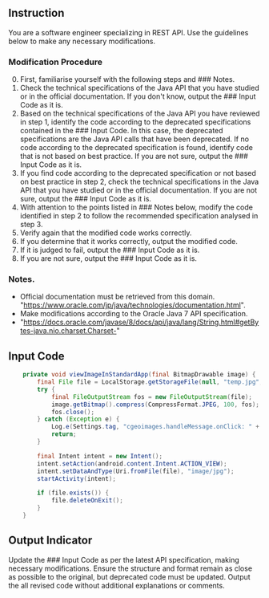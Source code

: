 ## Instruction
You are a software engineer specializing in REST API.
Use the guidelines below to make any necessary modifications.

### Modification Procedure
0. First, familiarise yourself with the following steps and ### Notes.
1. Check the technical specifications of the Java API that you have studied or in the official documentation. If you don't know, output the ### Input Code as it is.
2. Based on the technical specifications of the Java API you have reviewed in step 1, identify the code according to the deprecated specifications contained in the ### Input Code. In this case, the deprecated specifications are the Java API calls that have been deprecated. If no code according to the deprecated specification is found, identify code that is not based on best practice. If you are not sure, output the ### Input Code as it is.
3. If you find code according to the deprecated specification or not based on best practice in step 2, check the technical specifications in the Java API that you have studied or in the official documentation. If you are not sure, output the ### Input Code as it is.
4. With attention to the points listed in ### Notes below, modify the code identified in step 2 to follow the recommended specification analysed in step 3.
5. Verify again that the modified code works correctly.
6. If you determine that it works correctly, output the modified code.
7. If it is judged to fail, output the ### Input Code as it is.
8. If you are not sure, output the ### Input Code as it is.

### Notes.
- Official documentation must be retrieved from this domain. "https://www.oracle.com/jp/java/technologies/documentation.html".
- Make modifications according to the Oracle Java 7 API specification.
- "https://docs.oracle.com/javase/8/docs/api/java/lang/String.html#getBytes-java.nio.charset.Charset-"

## Input Code
```java
    private void viewImageInStandardApp(final BitmapDrawable image) {
        final File file = LocalStorage.getStorageFile(null, "temp.jpg", false, true);
        try {
            final FileOutputStream fos = new FileOutputStream(file);
            image.getBitmap().compress(CompressFormat.JPEG, 100, fos);
            fos.close();
        } catch (Exception e) {
            Log.e(Settings.tag, "cgeoimages.handleMessage.onClick: " + e.toString());
            return;
        }

        final Intent intent = new Intent();
        intent.setAction(android.content.Intent.ACTION_VIEW);
        intent.setDataAndType(Uri.fromFile(file), "image/jpg");
        startActivity(intent);

        if (file.exists()) {
            file.deleteOnExit();
        }
    }
```

## Output Indicator
Update the ### Input  Code as per the latest API specification, making necessary modifications.
Ensure the structure and format remain as close as possible to the original, but deprecated code must be updated. Output the all revised code without additional explanations or comments.
